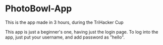 # PhotoBowl-App
This is the app made in 3 hours, during the TriHacker Cup

This app is just a beginner's one, having just the login page.
To log into the app, just put your username, and add password as "hello".
